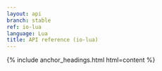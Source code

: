 ```yaml
---
layout: api
branch: stable
ref: io-lua
language: Lua
title: API reference (io-lua)
---
```

{% include anchor_headings.html html=content %}